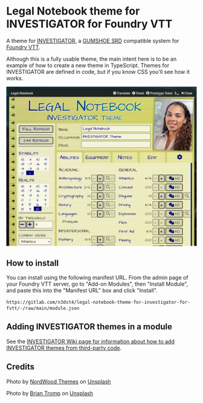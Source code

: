 # Legal Notebook theme for INVESTIGATOR for Foundry VTT

A theme for [INVESTIGATOR][investigator], a [GUMSHOE SRD][gumshoe] compatible system for [Foundry VTT][fvtt].

Although this is a fully usable theme, the main intent here is to be an example of how to create a new theme in TypeScript. Themes for INVESTIGATOR are defined in code, but if you know CSS you'll see how it works.

<img src="./assets/legal_screenshot.webp" style="width: 36em"/>


## How to install

You can install using the following manifest URL. From the admin page of your Foundry VTT server, go to "Add-on Modules", then "Install Module", and paste this into the "Manifest URL" box and click "Install".

```
https://gitlab.com/n3dst4/legal-notebook-theme-for-investigator-for-fvtt/-/raw/main/module.json
```



## Adding INVESTIGATOR themes in a module

See the [INVESTIGATOR Wiki page for information about how to add INVESTIGATOR themes from third-party code](https://gitlab.com/n3dst4/investigator-fvtt/-/wikis/Adding-new-themes-from-third-party-code).

## Credits

Photo by <a href="https://unsplash.com/@nordwood?utm_source=unsplash&utm_medium=referral&utm_content=creditCopyText">NordWood Themes</a> on <a href="https://unsplash.com/s/photos/white-texture?utm_source=unsplash&utm_medium=referral&utm_content=creditCopyText">Unsplash</a>

Photo by <a href="https://unsplash.com/@84media?utm_source=unsplash&utm_medium=referral&utm_content=creditCopyText">Brian Tromp</a> on <a href="https://unsplash.com/?utm_source=unsplash&utm_medium=referral&utm_content=creditCopyText">Unsplash</a>
  
[investigator]: https://gitlab.com/n3dst4/investigator-fvtt
[fvtt]: https://foundryvtt.com/
[gumshoe]: https://pelgranepress.com/gumshoe/files/GUMSHOE_SRD_CC_3.pdf
